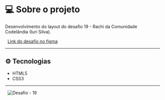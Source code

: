 # :computer: Sobre o projeto
Desenvolvimento do layout do desafio 19 - Rachi da Comunidade Codelândia (Iuri Silva).

&nbsp;
[Link do desafio no figma](https://www.figma.com/file/Yb9IBH56g7T1hdIyZ3BMNO/Desafios---Codel%C3%A2ndia?node-id=41733%3A754)

---

##  :gear: Tecnologias
* HTML5
* CSS3
---

&nbsp;
![Desafio - 19](img/desafio-19-codelandia.gif)
